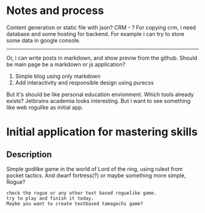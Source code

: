 # Notes and process

Content generation or static file with json?
CRM - ?
For copying crm, i need database and some hosting for backend.
For example i can try to store some data in google console.

---

Or, i can write posts in markdown, and show previw from the github.
Should be main page be a markdown or js application?

 1. Simple blog using only markdown
 2. Add interactivity and responsible design using purecss
 
But it's should be like personal education envionment.
Which tools already exists?
Jetbrains academia looks interesting.
But i want to see something like web rogulike as initial app.


# Initial application for mastering skills

## Description
Simple godlike game in the world of Lord of the ring, using rulest from pocket tactics.
And dwarf fortress(?) or maybe something more simple, Rogue?

```
check the rogue or any other text based roguelike game.
try to play and finish it today.
Maybe you want to create textbased tamagochi game?
```



